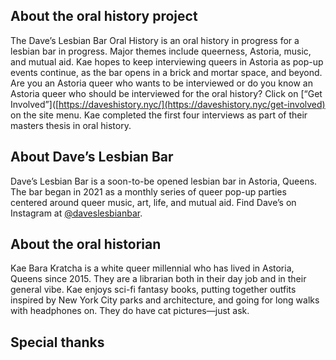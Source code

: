 ## About the oral history project
The Dave’s Lesbian Bar Oral History is an oral history in progress for a lesbian bar in progress. Major themes include queerness, Astoria, music, and mutual aid. Kae hopes to keep interviewing queers in Astoria as pop-up events continue, as the bar opens in a brick and mortar space, and beyond. Are you an Astoria queer who wants to be interviewed or do you know an Astoria queer who should be interviewed for the oral history? Click on [“Get Involved”]([https://daveshistory.nyc/](https://daveshistory.nyc/get-involved) on the site menu. Kae completed the first four interviews as part of their masters thesis in oral history.

## About Dave’s Lesbian Bar
Dave’s Lesbian Bar is a soon-to-be opened lesbian bar in Astoria, Queens. The bar began in 2021 as a monthly series of queer pop-up parties centered around queer music, art, life, and mutual aid. Find Dave’s on Instagram at [@daveslesbianbar](https://www.instagram.com/daveslesbianbar/).

## About the oral historian
Kae Bara Kratcha is a white queer millennial who has lived in Astoria, Queens since 2015. They are a librarian both in their day job and in their general vibe. Kae enjoys sci-fi fantasy books, putting together outfits inspired by New York City parks and architecture, and going for long walks with headphones on. They do have cat pictures—just ask.

## Special thanks
